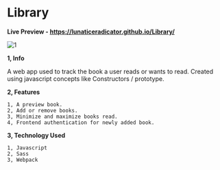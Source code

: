 # Library
**Live Preview - https://lunaticeradicator.github.io/Library/**

![1](https://github.com/LunaticEradicator/Library/assets/107615206/2c6ae07f-0454-46d1-aeee-28deb94d58af)

**1, Info**

A web app used to track the book a user reads or wants to read. Created using javascript concepts like Constructors / prototype.

**2, Features**

    1, A preview book.
    2, Add or remove books.
    3, Minimize and maximize books read.
    4, Frontend authentication for newly added book.

**3, Technology Used**

    1, Javascript
    2, Sass
    3, Webpack





